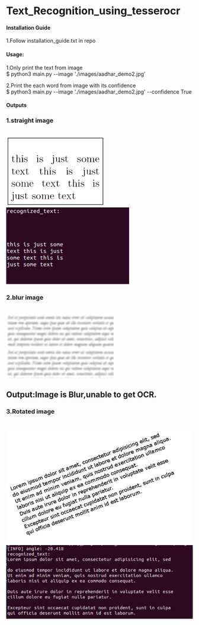 # Text_Recognition_using_tesserocr
<H4> Installation Guide </h4>
1.Follow installation_guide.txt in repo<br>

<h4> Usage:</h4>
1.Only print the text from image<br>
$ python3 main.py --image './images/aadhar_demo2.jpg'<br>

2.Print the each word from image with its confidence<br>
$ python3 main.py --image './images/aadhar_demo2.jpg' --confidence True<br>

<h4> Outputs </h4>
<p>
 <h3> 1.straight image </h3><br>
 <img src="images/5.png"></img>
 <img src="images/op_5.png"></img>
</p>

<p>
 <h3> 2.blur image </h3><br>
 <img src="images/3.jpeg"></img>
 <h2>Output:Image is Blur,unable to get OCR.</h2>
</p>

<p>
 <h3> 3.Rotated image </h3><br>
 <img src="images/1.jpg"></img>
 <img src="images/op_1.png"></img>
</p>
